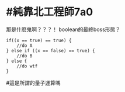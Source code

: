 # #純靠北工程師7a0


那是什麽鬼啊？？？！ 
boolean的最終boss形態？


```
if((x == true) == true) {
    //do A
} else if ((x == false) == true) {
    //do B
} else {
    //do wtf
}
```


#這是所謂的量子運算嗎

